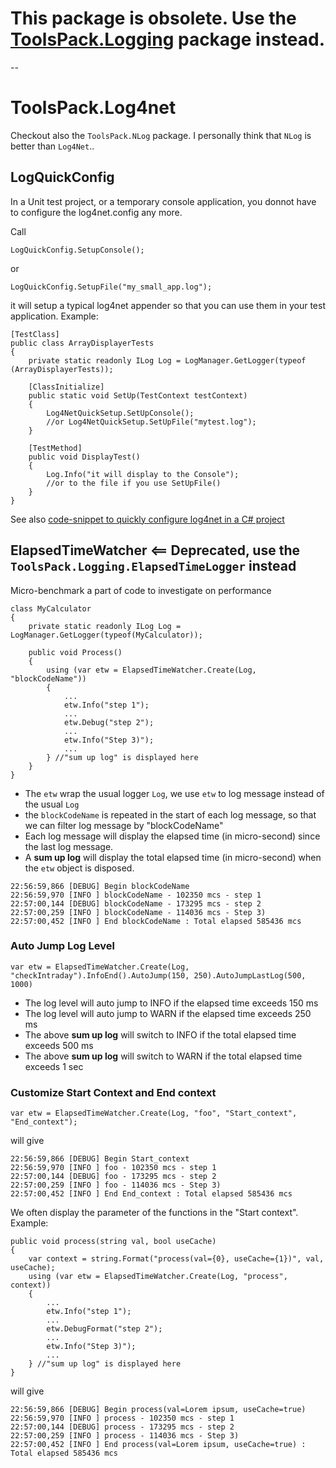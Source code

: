 
# This package is obsolete. Use the [ToolsPack.Logging](../ToolsPack.Logging) package instead.

--

# ToolsPack.Log4net

Checkout also the `ToolsPack.NLog` package. I personally think that `NLog` is better than `Log4Net`..

## LogQuickConfig

In a Unit test project, or a temporary console application, you donnot have to configure the log4net.config any more.

Call

```CSharp
LogQuickConfig.SetupConsole();
```

or

```CSharp
LogQuickConfig.SetupFile("my_small_app.log");
```

it will setup a typical log4net appender so that you can use them in your test application. Example:

```CSharp
[TestClass]
public class ArrayDisplayerTests
{
    private static readonly ILog Log = LogManager.GetLogger(typeof (ArrayDisplayerTests));

    [ClassInitialize]
    public static void SetUp(TestContext testContext)
    {
        Log4NetQuickSetup.SetUpConsole();
        //or Log4NetQuickSetup.SetUpFile("mytest.log");
    }

    [TestMethod]
    public void DisplayTest()
    {
        Log.Info("it will display to the Console");
        //or to the file if you use SetUpFile()
    }
}
```

See also [code-snippet to quickly configure log4net in a C# project](https://github.com/duongphuhiep/ToolsPack.Net/wiki/log4net)

## ElapsedTimeWatcher <== Deprecated, use the `ToolsPack.Logging.ElapsedTimeLogger` instead

Micro-benchmark a part of code to investigate on performance

```CSharp
class MyCalculator
{
    private static readonly ILog Log = LogManager.GetLogger(typeof(MyCalculator));

    public void Process()
    {
        using (var etw = ElapsedTimeWatcher.Create(Log, "blockCodeName"))
        {
            ...
            etw.Info("step 1");
            ...
            etw.Debug("step 2");
            ...
            etw.Info("Step 3)");
            ...
        } //"sum up log" is displayed here
    }
}
```

- The `etw` wrap the usual logger `Log`, we use `etw` to log message instead of the usual `Log`
- the `blockCodeName` is repeated in the start of each log message, so that we can filter log message by "blockCodeName"
- Each log message will display the elapsed time (in micro-second) since the last log message.
- A **sum up log** will display the total elapsed time (in micro-second) when the `etw` object is disposed.

```text
22:56:59,866 [DEBUG] Begin blockCodeName
22:56:59,970 [INFO ] blockCodeName - 102350 mcs - step 1
22:57:00,144 [DEBUG] blockCodeName - 173295 mcs - step 2
22:57:00,259 [INFO ] blockCodeName - 114036 mcs - Step 3)
22:57:00,452 [INFO ] End blockCodeName : Total elapsed 585436 mcs
```

### Auto Jump Log Level

```CSharp
var etw = ElapsedTimeWatcher.Create(Log, "checkIntraday").InfoEnd().AutoJump(150, 250).AutoJumpLastLog(500, 1000)
```

- The log level will auto jump to INFO if the elapsed time exceeds 150 ms
- The log level will auto jump to WARN if the elapsed time exceeds 250 ms
- The above **sum up log** will switch to INFO if the total elapsed time exceeds 500 ms
- The above **sum up log** will switch to WARN if the total elapsed time exceeds 1 sec

### Customize Start Context and End context

```CSharp
var etw = ElapsedTimeWatcher.Create(Log, "foo", "Start_context", "End_context");
```

will give

```text
22:56:59,866 [DEBUG] Begin Start_context
22:56:59,970 [INFO ] foo - 102350 mcs - step 1
22:57:00,144 [DEBUG] foo - 173295 mcs - step 2
22:57:00,259 [INFO ] foo - 114036 mcs - Step 3)
22:57:00,452 [INFO ] End End_context : Total elapsed 585436 mcs
```

We often display the parameter of the functions in the "Start context". Example:

```CSharp
public void process(string val, bool useCache)
{
    var context = string.Format("process(val={0}, useCache={1})", val, useCache);
    using (var etw = ElapsedTimeWatcher.Create(Log, "process", context))
    {
        ...
        etw.Info("step 1");
        ...
        etw.DebugFormat("step 2");
        ...
        etw.Info("Step 3)");
        ...
    } //"sum up log" is displayed here
}
```

will give

```text
22:56:59,866 [DEBUG] Begin process(val=Lorem ipsum, useCache=true)
22:56:59,970 [INFO ] process - 102350 mcs - step 1
22:57:00,144 [DEBUG] process - 173295 mcs - step 2
22:57:00,259 [INFO ] process - 114036 mcs - Step 3)
22:57:00,452 [INFO ] End process(val=Lorem ipsum, useCache=true) : Total elapsed 585436 mcs
```
